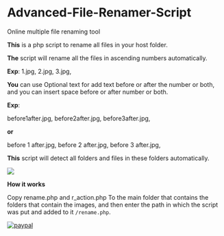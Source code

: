 # Advanced-File-Renamer-Script
Online multiple file renaming tool

**This** is a php script to rename all files in your host folder.

**The** script will rename all the files in ascending numbers automatically.

**Exp**:
1.jpg,
2.jpg,
3.jpg,

**You** can use Optional text for add text before or after the number or both, and you can insert space before or after number or both.

**Exp**:

before1after.jpg,
before2after.jpg,
before3after.jpg,

**or**

before 1 after.jpg,
before 2 after.jpg,
before 3 after.jpg,

**This** script will detect all folders and files in these folders automatically.

![](https://i.imgur.com/kwDBqDI.jpg)

**How it works**

Copy rename.php and r_action.php To the main folder that contains the folders that contain the images, and then enter the path in which the script was put and added to it `/rename.php`.

[![paypal](https://camo.githubusercontent.com/d5d24e33e2f4b6fe53987419a21b203c03789a8f/68747470733a2f2f696d672e736869656c64732e696f2f62616467652f446f6e6174652d50617950616c2d677265656e2e737667)](https://www.paypal.com/cgi-bin/webscr?cmd=_s-xclick&hosted_button_id=LX9XQ9QZVGTNQ&source=url)
